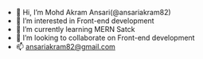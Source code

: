 - 👋 Hi, I’m Mohd Akram Ansari(@ansariakram82)
- 👀 I’m interested in Front-end development
- 🌱 I’m currently learning MERN Satck
- 💞️ I’m looking to collaborate on Front-end development 
- 📫 ansariakram82@gmail.com

<!---
ansariakram82/ansariakram82 is a ✨ special ✨ repository because its `README.md` (this file) appears on your GitHub profile.
You can click the Preview link to take a look at your changes.
--->
